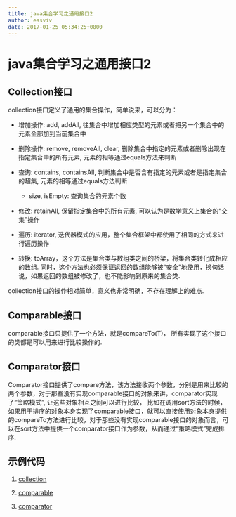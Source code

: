 ```yaml
---
title: java集合学习之通用接口2
author: essviv
date: 2017-01-25 05:34:25+0800
---
```


# java集合学习之通用接口2

## Collection接口

collection接口定义了通用的集合操作，简单说来，可以分为： 

* 增加操作: add, addAll, 往集合中增加相应类型的元素或者把另一个集合中的元素全部加到当前集合中

* 删除操作: remove, removeAll, clear, 删除集合中指定的元素或者删除出现在指定集合中的所有元素, 元素的相等通过equals方法来判断

* 查询: contains, containsAll, 判断集合中是否含有指定的元素或者是指定集合的超集, 元素的相等通过equals方法判断

	* size, isEmpty: 查询集合的元素个数

* 修改: retainAll, 保留指定集合中的所有元素, 可以认为是数学意义上集合的“交集"操作

* 遍历: iterator, 迭代器模式的应用，整个集合框架中都使用了相同的方式来进行遍历操作

* 转换: toArray，这个方法是集合类与数组类之间的桥梁，将集合类转化成相应的数组. 同时，这个方法也必须保证返回的数组能够被“安全”地使用，换句话说，如果返回的数组被修改了，也不能影响到原来的集合类.

collection接口的操作相对简单，意义也非常明确，不存在理解上的难点. 

## Comparable接口

comparable接口只提供了一个方法，就是compareTo(T)， 所有实现了这个接口的类都是可以用来进行比较操作的.

## Comparator接口

Comparator接口提供了compare方法，该方法接收两个参数，分别是用来比较的两个参数，对于那些没有实现comparable接口的对象来讲，comparator实现了“策略模式”, 让这些对象相互之间可以进行比较， 比如在调用sort方法的时候，如果用于排序的对象本身实现了comparable接口，就可以直接使用对象本身提供的compareTo方法进行比较，对于那些没有实现comparable接口的对象而言，可以在sort方法中提供一个comparator接口作为参数，从而通过“策略模式”完成排序.

## 示例代码

1. [collection](https://github.com/Essviv/spring/blob/master/src/main/java/com/cmcc/syw/collections/CollectionTester.java "collections")

2. [comparable](https://github.com/Essviv/spring/blob/master/src/main/java/com/cmcc/syw/collections/ComparableTester.java)

3. [comparator](https://github.com/Essviv/spring/blob/master/src/main/java/com/cmcc/syw/collections/ComparatorTester.java)

 